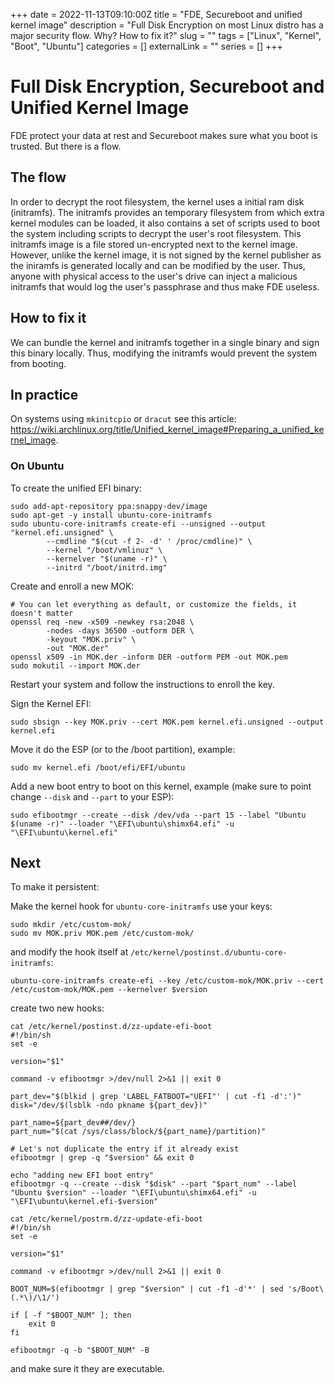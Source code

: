 +++
date = 2022-11-13T09:10:00Z
title = "FDE, Secureboot and unified kernel image"
description = "Full Disk Encryption on most Linux distro has a major security flow. Why? How to fix it?"
slug = ""
tags = ["Linux", "Kernel", "Boot", "Ubuntu"]
categories = []
externalLink = ""
series = []
+++

# Full Disk Encryption, Secureboot and Unified Kernel Image

FDE protect your data at rest and Secureboot makes sure what you boot is trusted. But there is a flow.

## The flow

In order to decrypt the root filesystem, the kernel uses a initial ram disk (initramfs). The initramfs provides an temporary filesystem from which extra kernel modules can be loaded, it also contains a set of scripts used to boot the system including scripts to decrypt the user's root filesystem.
This initramfs image is a file stored un-encrypted next to the kernel image. However, unlike the kernel image, it is not signed by the kernel publisher as the iniramfs is generated locally and can be modified by the user. Thus, anyone with physical access to the user's drive can inject a malicious initramfs that would log the user's passphrase and thus make FDE useless.

## How to fix it

We can bundle the kernel and initramfs together in a single binary and sign this binary locally. Thus, modifying the initramfs would prevent the system from booting.

## In practice

On systems using `mkinitcpio` or `dracut` see this article: https://wiki.archlinux.org/title/Unified_kernel_image#Preparing_a_unified_kernel_image.

### On Ubuntu

To create the unified EFI binary:

```
sudo add-apt-repository ppa:snappy-dev/image
sudo apt-get -y install ubuntu-core-initramfs
sudo ubuntu-core-initramfs create-efi --unsigned --output "kernel.efi.unsigned" \
        --cmdline "$(cut -f 2- -d' ' /proc/cmdline)" \
        --kernel "/boot/vmlinuz" \
        --kernelver "$(uname -r)" \
        --initrd "/boot/initrd.img"
```

Create and enroll a new MOK:

```
# You can let everything as default, or customize the fields, it doesn't matter
openssl req -new -x509 -newkey rsa:2048 \
        -nodes -days 36500 -outform DER \
        -keyout "MOK.priv" \
        -out "MOK.der"
openssl x509 -in MOK.der -inform DER -outform PEM -out MOK.pem
sudo mokutil --import MOK.der
```

Restart your system and follow the instructions to enroll the key.

Sign the Kernel EFI:

```
sudo sbsign --key MOK.priv --cert MOK.pem kernel.efi.unsigned --output kernel.efi
```

Move it do the ESP (or to the /boot partition), example:

```
sudo mv kernel.efi /boot/efi/EFI/ubuntu
```

Add a new boot entry to boot on this kernel, example (make sure to point change `--disk` and `--part` to your ESP):

```
sudo efibootmgr --create --disk /dev/vda --part 15 --label "Ubuntu $(uname -r)" --loader "\EFI\ubuntu\shimx64.efi" -u "\EFI\ubuntu\kernel.efi"
```

## Next

To make it persistent:

Make the kernel hook for `ubuntu-core-initramfs` use your keys:
```
sudo mkdir /etc/custom-mok/
sudo mv MOK.priv MOK.pem /etc/custom-mok/
```

and modify the hook itself at `/etc/kernel/postinst.d/ubuntu-core-initramfs`:
```
ubuntu-core-initramfs create-efi --key /etc/custom-mok/MOK.priv --cert /etc/custom-mok/MOK.pem --kernelver $version
```

create two new hooks:
```
cat /etc/kernel/postinst.d/zz-update-efi-boot
#!/bin/sh
set -e

version="$1"

command -v efibootmgr >/dev/null 2>&1 || exit 0

part_dev="$(blkid | grep 'LABEL_FATBOOT="UEFI"' | cut -f1 -d':')"
disk="/dev/$(lsblk -ndo pkname ${part_dev})"

part_name=${part_dev##/dev/}
part_num="$(cat /sys/class/block/${part_name}/partition)"

# Let's not duplicate the entry if it already exist
efibootmgr | grep -q "$version" && exit 0

echo "adding new EFI boot entry"
efibootmgr -q --create --disk "$disk" --part "$part_num" --label "Ubuntu $version" --loader "\EFI\ubuntu\shimx64.efi" -u "\EFI\ubuntu\kernel.efi-$version"
```

```
cat /etc/kernel/postrm.d/zz-update-efi-boot
#!/bin/sh
set -e

version="$1"

command -v efibootmgr >/dev/null 2>&1 || exit 0

BOOT_NUM=$(efibootmgr | grep "$version" | cut -f1 -d'*' | sed 's/Boot\(.*\)/\1/')

if [ -f "$BOOT_NUM" ]; then
    exit 0
fi

efibootmgr -q -b "$BOOT_NUM" -B
```

and make sure it they are executable.
